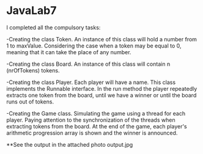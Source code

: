 # JavaLab7
I completed all the compulsory tasks:

-Creating the class Token. An instance of this class will hold a number from 1 to maxValue. Considering the case when a token may be equal to 0, meaning that it can take the place of any number.

-Creating the class Board. An instance of this class will contain n (nrOfTokens) tokens.

-Creating the class Player. Each player will have a name. This class implements the Runnable interface. In the run method the player repeatedly extracts one token from the board, until we have a winner or until the board runs out of tokens.

-Creating the Game class. Simulating the game using a thread for each player. Paying attention to the synchronization of the threads when extracting tokens from the board. At the end of the game, each player's arithmetic progression array is shown and the winner is announced. 

**See the output in the attached photo output.jpg
